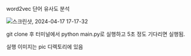 word2vec 단어 유사도 분석

![스크린샷, 2024-04-17 17-17-32](https://github.com/horuragi1/word2vec_word_similarity/assets/102857746/e48da512-6c23-44e8-a095-ffdc2fcd383b)

git clone 후 터미널에서 python main.py로 실행하고 5초 정도 기다리면 실행됨.

실행 이미지는 pic 디렉토리에 있음
